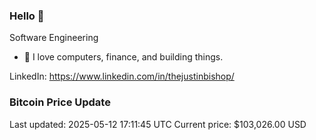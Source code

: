### Hello 🤙  

Software Engineering

- 🔭 I love computers, finance, and building things.
  
LinkedIn: https://www.linkedin.com/in/thejustinbishop/  







### Bitcoin Price Update
Last updated: 2025-05-12 17:11:45 UTC
Current price: $103,026.00 USD
